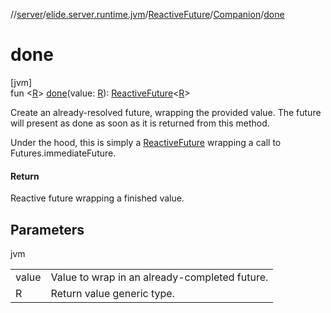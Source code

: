 //[server](../../../../index.md)/[elide.server.runtime.jvm](../../index.md)/[ReactiveFuture](../index.md)/[Companion](index.md)/[done](done.md)

# done

[jvm]\
fun &lt;[R](done.md)&gt; [done](done.md)(value: [R](done.md)): [ReactiveFuture](../index.md)&lt;[R](done.md)&gt;

Create an already-resolved future, wrapping the provided value. The future will present as done as soon as it is returned from this method.

Under the hood, this is simply a [ReactiveFuture](../index.md) wrapping a call to Futures.immediateFuture.

#### Return

Reactive future wrapping a finished value.

## Parameters

jvm

| | |
|---|---|
| value | Value to wrap in an already-completed future. |
| R | Return value generic type. |

